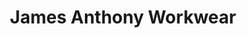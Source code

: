 ---
title: "James Anthony Workwear"
url: /blaydon-on-tyne/james-anthony-workwear/
shop: Kleidung
---